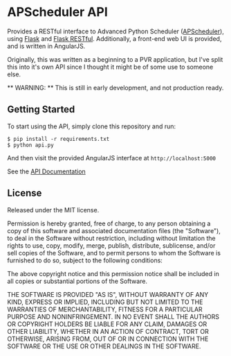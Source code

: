 # APScheduler API

Provides a RESTful interface to Advanced Python Scheduler ([APScheduler]), using [Flask] and [Flask RESTful].  Additionally, a front-end web UI is provided, and is written in AngularJS.

Originally, this was written as a beginning to a PVR application, but I've split this into it's own API since I thought it might be of some use to someone else.

** WARNING: ** This is still in early development, and not production ready.

[APScheduler]: http://apscheduler.readthedocs.org
[Flask]: http://flask.pocoo.org/
[Flask Restful]: http://flask-restful-cn.readthedocs.org/en/0.3.4/

## Getting Started
To start using the API, simply clone this repository and run:

    $ pip install -r requirements.txt
    $ python api.py

And then visit the provided AngularJS interface at `http://localhost:5000`

See the [API Documentation](API.md)

## License

Released under the MIT license.

Permission is hereby granted, free of charge, to any person obtaining a copy of
this software and associated documentation files (the "Software"), to deal in
the Software without restriction, including without limitation the rights to
use, copy, modify, merge, publish, distribute, sublicense, and/or sell copies of
the Software, and to permit persons to whom the Software is furnished to do so,
subject to the following conditions:

The above copyright notice and this permission notice shall be included in all
copies or substantial portions of the Software.

THE SOFTWARE IS PROVIDED "AS IS", WITHOUT WARRANTY OF ANY KIND, EXPRESS OR
IMPLIED, INCLUDING BUT NOT LIMITED TO THE WARRANTIES OF MERCHANTABILITY, FITNESS
FOR A PARTICULAR PURPOSE AND NONINFRINGEMENT. IN NO EVENT SHALL THE AUTHORS OR
COPYRIGHT HOLDERS BE LIABLE FOR ANY CLAIM, DAMAGES OR OTHER LIABILITY, WHETHER
IN AN ACTION OF CONTRACT, TORT OR OTHERWISE, ARISING FROM, OUT OF OR IN
CONNECTION WITH THE SOFTWARE OR THE USE OR OTHER DEALINGS IN THE SOFTWARE.
